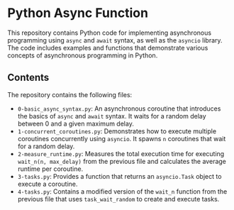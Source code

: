 # Python Async Function

This repository contains Python code for implementing asynchronous programming using `async` and `await` syntax, as well as the `asyncio` library. The code includes examples and functions that demonstrate various concepts of asynchronous programming in Python.

## Contents

The repository contains the following files:

- `0-basic_async_syntax.py`: An asynchronous coroutine that introduces the basics of `async` and `await` syntax. It waits for a random delay between 0 and a given maximum delay.
- `1-concurrent_coroutines.py`: Demonstrates how to execute multiple coroutines concurrently using `asyncio`. It spawns `n` coroutines that wait for a random delay.
- `2-measure_runtime.py`: Measures the total execution time for executing `wait_n(n, max_delay)` from the previous file and calculates the average runtime per coroutine.
- `3-tasks.py`: Provides a function that returns an `asyncio.Task` object to execute a coroutine.
- `4-tasks.py`: Contains a modified version of the `wait_n` function from the previous file that uses `task_wait_random` to create and execute tasks.